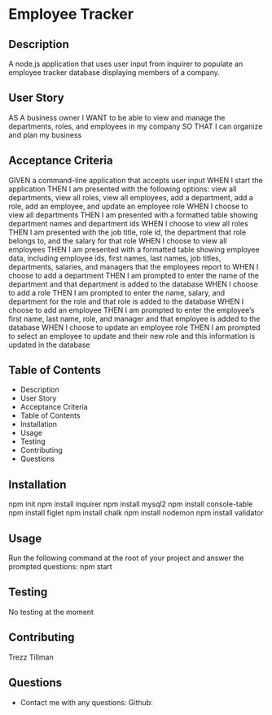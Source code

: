 # Employee Tracker

## Description
A node.js application that uses user input from inquirer to populate an employee tracker database displaying members of a company.

## User Story
AS A business owner
I WANT to be able to view and manage the departments, roles, and employees in my company
SO THAT I can organize and plan my business

## Acceptance Criteria
GIVEN a command-line application that accepts user input
WHEN I start the application
THEN I am presented with the following options: view all departments, view all roles, view all employees, add a department, add a role, add an employee, and update an employee role
WHEN I choose to view all departments
THEN I am presented with a formatted table showing department names and department ids
WHEN I choose to view all roles
THEN I am presented with the job title, role id, the department that role belongs to, and the salary for that role
WHEN I choose to view all employees
THEN I am presented with a formatted table showing employee data, including employee ids, first names, last names, job titles, departments, salaries, and managers that the employees report to
WHEN I choose to add a department
THEN I am prompted to enter the name of the department and that department is added to the database
WHEN I choose to add a role
THEN I am prompted to enter the name, salary, and department for the role and that role is added to the database
WHEN I choose to add an employee
THEN I am prompted to enter the employee’s first name, last name, role, and manager and that employee is added to the database
WHEN I choose to update an employee role
THEN I am prompted to select an employee to update and their new role and this information is updated in the database 

## Table of Contents
* Description
* User Story
* Acceptance Criteria
* Table of Contents
* Installation
* Usage
* Testing
* Contributing
* Questions

## Installation
npm init
npm install inquirer
npm install mysql2
npm install console-table
npm install figlet
npm install chalk
npm install nodemon
npm install validator

## Usage
Run the following command at the root of your project and answer the prompted questions:
npm start

## Testing
No testing at the moment

## Contributing
Trezz Tillman

## Questions
* Contact me with any questions: Github: